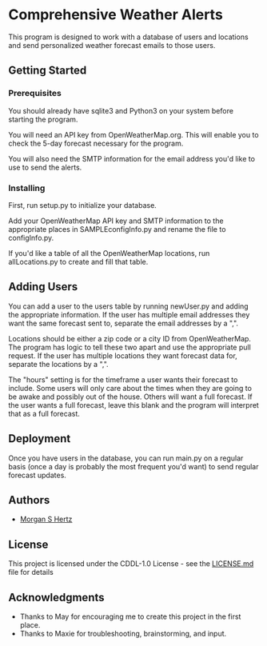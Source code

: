# Comprehensive Weather Alerts
This program is designed to work with a database of users and locations and send personalized weather forecast emails to those users.

## Getting Started


### Prerequisites

You should already have sqlite3 and Python3 on your system before starting the program.

You will need an API key from OpenWeatherMap.org. This will enable you to check the 5-day forecast necessary for the program.

You will also need the SMTP information for the email address you'd like to use to send the alerts.

### Installing

First, run setup.py to initialize your database.

Add your OpenWeatherMap API key and SMTP information to the appropriate places in SAMPLEconfigInfo.py and rename the file to configInfo.py.

If you'd like a table of all the OpenWeatherMap locations, run allLocations.py to create and fill that table.

## Adding Users

You can add a user to the users table by running newUser.py and adding the appropriate information.
If the user has multiple email addresses they want the same forecast sent to, separate the email addresses by a ",".

Locations should be either a zip code or a city ID from OpenWeatherMap. The program has logic to tell these two apart and use the appropriate pull request.
If the user has multiple locations they want forecast data for, separate the locations by a ",".

The "hours" setting is for the timeframe a user wants their forecast to include. Some users will only care about the times when they are going to be awake and possibly out of the house. Others will want a full forecast.
If the user wants a full forecast, leave this blank and the program will interpret that as a full forecast.

## Deployment

Once you have users in the database, you can run main.py on a regular basis (once a day is probably the most frequent you'd want) to send regular forecast updates.

## Authors

* [Morgan S Hertz](http://mohertz.com/)

## License

This project is licensed under the CDDL-1.0 License - see the [LICENSE.md](LICENSE.md) file for details

## Acknowledgments

* Thanks to May for encouraging me to create this project in the first place.
* Thanks to Maxie for troubleshooting, brainstorming, and input.

